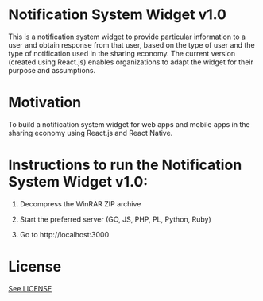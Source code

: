 # Notification System Widget v1.0
This is a notification system widget to provide particular information to a user and obtain response from that user, based on the type of user and the type of notification used in the sharing economy. The current version (created using React.js) enables organizations to adapt the widget for their purpose and assumptions.   

# Motivation
To build a notification system widget for web apps and mobile apps in the sharing economy using React.js and React Native.

# Instructions to run the Notification System Widget v1.0:
1) Decompress the WinRAR ZIP archive

2) Start the preferred server (GO, JS, PHP, PL, Python, Ruby)

3) Go to http://localhost:3000

# License
[See LICENSE](https://github.com/Forte-Consultancy-Services/Notification-System-Widget-v1.0/blob/master/LICENSE.md) 
